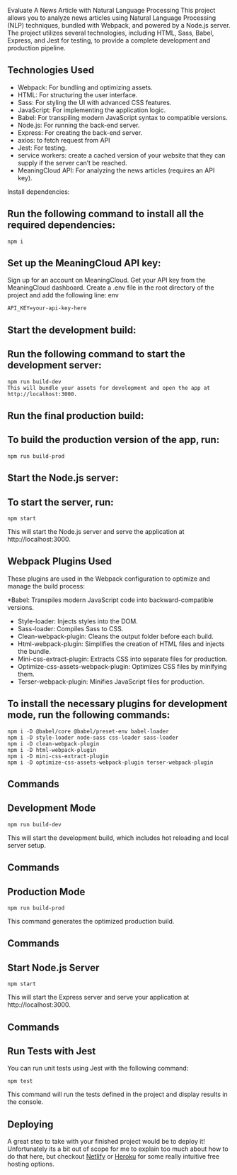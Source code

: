 Evaluate A News Article with Natural Language Processing
This project allows you to analyze news articles using Natural Language Processing (NLP) techniques, bundled with Webpack, and powered by a Node.js server. The project utilizes several technologies, including HTML, Sass, Babel, Express, and Jest for testing, to provide a complete development and production pipeline.

## Technologies Used

- Webpack: For bundling and optimizing assets.
- HTML: For structuring the user interface.
- Sass: For styling the UI with advanced CSS features.
- JavaScript: For implementing the application logic.
- Babel: For transpiling modern JavaScript syntax to compatible versions.
- Node.js: For running the back-end server.
- Express: For creating the back-end server.
- axios: to fetch request from API
- Jest: For testing.
- service workers: create a cached version of your website that they can supply if the server can’t be reached.
- MeaningCloud API: For analyzing the news articles (requires an API key).

Install dependencies:

## Run the following command to install all the required dependencies:

```
npm i
```

## Set up the MeaningCloud API key:

Sign up for an account on MeaningCloud.
Get your API key from the MeaningCloud dashboard.
Create a .env file in the root directory of the project and add the following line:
env

```
API_KEY=your-api-key-here
```

##

## Start the development build:

## Run the following command to start the development server:

```
npm run build-dev
This will bundle your assets for development and open the app at http://localhost:3000.
```

##

## Run the final production build:

## To build the production version of the app, run:

```
npm run build-prod
```

## Start the Node.js server:

## To start the server, run:

```
npm start
```

This will start the Node.js server and serve the application at http://localhost:3000.

## Webpack Plugins Used

These plugins are used in the Webpack configuration to optimize and manage the build process:

\*Babel: Transpiles modern JavaScript code into backward-compatible versions.

- Style-loader: Injects styles into the DOM.
- Sass-loader: Compiles Sass to CSS.
- Clean-webpack-plugin: Cleans the output folder before each build.
- Html-webpack-plugin: Simplifies the creation of HTML files and injects the bundle.
- Mini-css-extract-plugin: Extracts CSS into separate files for production.
- Optimize-css-assets-webpack-plugin: Optimizes CSS files by minifying them.
- Terser-webpack-plugin: Minifies JavaScript files for production.

##

## To install the necessary plugins for development mode, run the following commands:

```
npm i -D @babel/core @babel/preset-env babel-loader
npm i -D style-loader node-sass css-loader sass-loader
npm i -D clean-webpack-plugin
npm i -D html-webpack-plugin
npm i -D mini-css-extract-plugin
npm i -D optimize-css-assets-webpack-plugin terser-webpack-plugin
```

##

## Commands

## Development Mode

```
npm run build-dev
```

This will start the development build, which includes hot reloading and local server setup.

##

## Commands

## Production Mode

```
npm run build-prod
```

This command generates the optimized production build.

##

## Commands

## Start Node.js Server

```
npm start
```

This will start the Express server and serve your application at http://localhost:3000.

##

## Commands

## Run Tests with Jest

You can run unit tests using Jest with the following command:

```
npm test
```

This command will run the tests defined in the project and display results in the console.

##

## Deploying

A great step to take with your finished project would be to deploy it! Unfortunately its a bit out of scope for me to explain too much about how to do that here, but checkout [Netlify](https://www.netlify.com/) or [Heroku](https://www.heroku.com/) for some really intuitive free hosting options.

